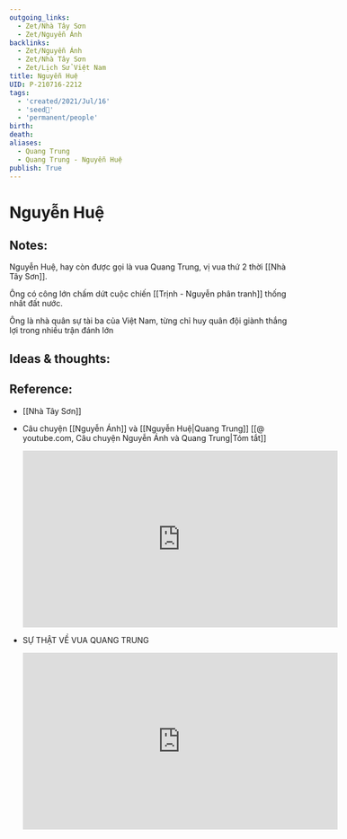 ```yaml
---
outgoing_links:
  - Zet/Nhà Tây Sơn
  - Zet/Nguyễn Ánh
backlinks:
  - Zet/Nguyễn Ánh
  - Zet/Nhà Tây Sơn
  - Zet/Lịch Sử Việt Nam
title: Nguyễn Huệ
UID: P-210716-2212
tags:
  - 'created/2021/Jul/16'
  - 'seed🥜'
  - 'permanent/people'
birth: 
death: 
aliases:
  - Quang Trung
  - Quang Trung - Nguyễn Huệ
publish: True
---
```

# Nguyễn Huệ

## Notes:
Nguyễn Huệ, hay còn được gọi là vua Quang Trung, vị vua thứ 2 thời [[Nhà Tây Sơn]]. 

Ông có công lớn chấm dứt cuộc chiến [[Trịnh - Nguyễn phân tranh]] thống nhất đất nước. 

Ông là nhà quân sự tài ba của Việt Nam, từng chỉ huy quân đội giành thắng lợi trong nhiều trận đánh lớn

## Ideas & thoughts:

## Reference:
- [[Nhà Tây Sơn]]
- Câu chuyện [[Nguyễn Ánh]] và [[Nguyễn Huệ|Quang Trung]]
	[[@ youtube.com, Câu chuyện Nguyễn Ánh và Quang Trung|Tóm tắt]]
	
	<iframe width="560" height="315" src="https://www.youtube.com/embed/fb8yPH1K3AM" title="YouTube video player" frameborder="0" allow="accelerometer; autoplay; clipboard-write; encrypted-media; gyroscope; picture-in-picture" allowfullscreen></iframe>
- SỰ THẬT VỀ VUA QUANG TRUNG
	<iframe width="560" height="315" src="https://www.youtube.com/embed/6c0zPaVp2L8" title="YouTube video player" frameborder="0" allow="accelerometer; autoplay; clipboard-write; encrypted-media; gyroscope; picture-in-picture" allowfullscreen></iframe>



